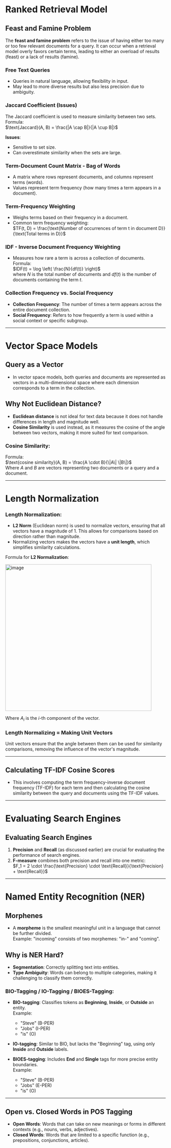 # Ranked Retrieval Model

## **Feast and Famine Problem**
The **feast and famine problem** refers to the issue of having either too many or too few relevant documents for a query. It can occur when a retrieval model overly favors certain terms, leading to either an overload of results (feast) or a lack of results (famine).

### **Free Text Queries**
- Queries in natural language, allowing flexibility in input.
- May lead to more diverse results but also less precision due to ambiguity.

### **Jaccard Coefficient** (Issues)
The Jaccard coefficient is used to measure similarity between two sets.  
Formula:  
$\text{Jaccard}(A, B) = \frac{|A \cap B|}{|A \cup B|}$  

**Issues**:  
- Sensitive to set size.
- Can overestimate similarity when the sets are large.

### **Term-Document Count Matrix** - Bag of Words
- A matrix where rows represent documents, and columns represent terms (words).
- Values represent term frequency (how many times a term appears in a document).

### **Term-Frequency Weighting**
- Weighs terms based on their frequency in a document.
- Common term frequency weighting:  
  $TF(t, D) = \frac{\text{Number of occurrences of term t in document D}}{\text{Total terms in D}}$

### **IDF - Inverse Document Frequency Weighting**
- Measures how rare a term is across a collection of documents.  
  Formula:  
  $IDF(t) = \log \left( \frac{N}{df(t)} \right)$  
  where $N$ is the total number of documents and $df(t)$ is the number of documents containing the term $t$.

### **Collection Frequency vs. Social Frequency**
- **Collection Frequency**: The number of times a term appears across the entire document collection.
- **Social Frequency**: Refers to how frequently a term is used within a social context or specific subgroup.

---

# Vector Space Models

## **Query as a Vector**
- In vector space models, both queries and documents are represented as vectors in a multi-dimensional space where each dimension corresponds to a term in the collection.

## **Why Not Euclidean Distance?**
- **Euclidean distance** is not ideal for text data because it does not handle differences in length and magnitude well.
- **Cosine Similarity** is used instead, as it measures the cosine of the angle between two vectors, making it more suited for text comparison.

### **Cosine Similarity**:  
Formula:  
$\text{cosine similarity}(A, B) = \frac{A \cdot B}{\|A\| \|B\|}$  
Where $A$ and $B$ are vectors representing two documents or a query and a document.

---

# Length Normalization

### **Length Normalization**:  
- **L2 Norm** (Euclidean norm) is used to normalize vectors, ensuring that all vectors have a magnitude of 1. This allows for comparisons based on direction rather than magnitude.
- Normalizing vectors makes the vectors have a **unit length**, which simplifies similarity calculations.  

Formula for **L2 Normalization**:  

<img width="459" alt="image" src="https://github.com/user-attachments/assets/86e59295-fe94-48d6-8f81-8f5754ddd540" />



Where $A_i$ is the $i$-th component of the vector.

### **Length Normalizing** = Making Unit Vectors  
Unit vectors ensure that the angle between them can be used for similarity comparisons, removing the influence of the vector's magnitude.

---

## **Calculating TF-IDF Cosine Scores**
- This involves computing the term frequency-inverse document frequency (TF-IDF) for each term and then calculating the cosine similarity between the query and documents using the TF-IDF values.

---

# Evaluating Search Engines

## **Evaluating Search Engines**
1. **Precision** and **Recall** (as discussed earlier) are crucial for evaluating the performance of search engines.
2. **F-measure** combines both precision and recall into one metric:  
  $F_1 = 2 \cdot \frac{\text{Precision} \cdot \text{Recall}}{\text{Precision} + \text{Recall}}$

---

# Named Entity Recognition (NER)

## **Morphenes**
- A **morpheme** is the smallest meaningful unit in a language that cannot be further divided.  
  Example: "incoming" consists of two morphemes: "in-" and "coming".

## **Why is NER Hard?**
- **Segmentation**: Correctly splitting text into entities.
- **Type Ambiguity**: Words can belong to multiple categories, making it challenging to classify them correctly.

### **BIO-Tagging** / **IO-Tagging** / **BIOES-Tagging**:
- **BIO-tagging**: Classifies tokens as **Beginning**, **Inside**, or **Outside** an entity.  
  Example:  
  - "Steve" (B-PER)  
  - "Jobs" (I-PER)  
  - "is" (O)  

- **IO-tagging**: Similar to BIO, but lacks the "Beginning" tag, using only **Inside** and **Outside** labels.

- **BIOES-tagging**: Includes **End** and **Single** tags for more precise entity boundaries.  
  Example:  
  - "Steve" (B-PER)  
  - "Jobs" (E-PER)  
  - "is" (O)

---

## **Open vs. Closed Words in POS Tagging**

- **Open Words**: Words that can take on new meanings or forms in different contexts (e.g., nouns, verbs, adjectives).
- **Closed Words**: Words that are limited to a specific function (e.g., prepositions, conjunctions, articles).
